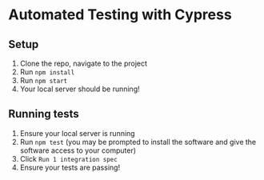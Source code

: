 # Automated Testing with Cypress

## Setup

1. Clone the repo, navigate to the project
2. Run `npm install`
3. Run `npm start`
4. Your local server should be running!

## Running tests


1. Ensure your local server is running
2. Run `npm test` (you may be prompted to install the software and give the software access to your computer)
3. Click `Run 1 integration spec`
4. Ensure your tests are passing!
